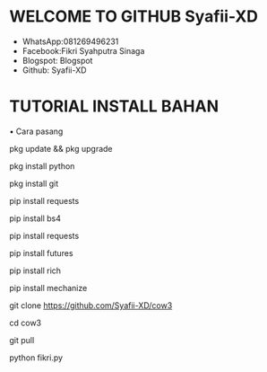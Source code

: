 # WELCOME TO GITHUB Syafii-XD

* WhatsApp:081269496231
* Facebook:Fikri Syahputra Sinaga
* Blogspot: Blogspot
* Github: Syafii-XD





# TUTORIAL INSTALL BAHAN
• Cara pasang

pkg update && pkg upgrade

pkg install python

pkg install git 

pip install requests

pip install bs4

pip install requests

pip install futures

pip install rich

pip install mechanize

git clone https://github.com/Syafii-XD/cow3     

cd cow3

git pull

python fikri.py

